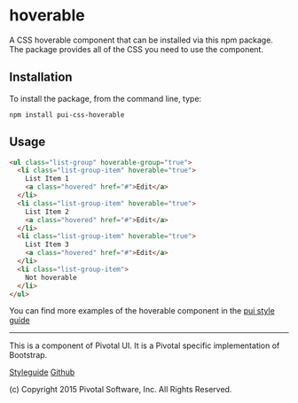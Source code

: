 # hoverable

A CSS hoverable component that can be installed via this npm package. The package provides all of the
CSS you need to use the component.

## Installation

To install the package, from the command line, type:

```
npm install pui-css-hoverable
```

## Usage

```html
<ul class="list-group" hoverable-group="true">
  <li class="list-group-item" hoverable="true">
    List Item 1
    <a class="hovered" href="#">Edit</a>
  </li>
  <li class="list-group-item" hoverable="true">
    List Item 2
    <a class="hovered" href="#">Edit</a>
  </li>
  <li class="list-group-item" hoverable="true">
    List Item 3
    <a class="hovered" href="#">Edit</a>
  </li>
  <li class="list-group-item">
    Not hoverable
  </li>
</ul>
```

You can find more examples of the hoverable component in the [pui style guide](http://styleguide.pivotal.io/objects.html#hoverable)
  
*****************************************

This is a component of Pivotal UI. It is a Pivotal specific implementation of Bootstrap.

[Styleguide](http://styleguide.pivotal.io)
[Github](https://github.com/pivotal-cf/pivotal-ui)

(c) Copyright 2015 Pivotal Software, Inc. All Rights Reserved.
